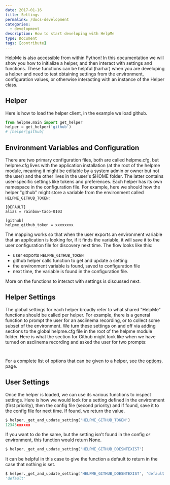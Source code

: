 ```yaml
---
date: 2017-01-16
title: Settings
permalink: /docs-development
categories:
  - development
description: How to start developing with HelpMe
type: Document
tags: [contribute]
---
```


HelpMe is also accessible from within Python! In this documentation we will
show you how to initialize a helper, and then interact with settings and functions.
These functions can be helpful (harhar) when you are developing a helper and need
to test obtaining settings from the environment, configuration values, or otherwise
interacting with an instance of the Helper class.

## Helper

Here is how to load the helper client, in the example we load github.

```python
from helpme.main import get_helper
helper = get_helper('github')
# [helper|github]
```

## Environment Variables and Configuration
There are two primary configuration files, both are called helpme.cfg, but helpme.cfg
lives with the application installation (at the root of the helpme module, meaning 
it might be editable by a system admin or owner but not the user) and the other lives
in the user's $HOME folder. The latter contains user-specific settings like tokens 
and preferences. Each helper has its own namespace in the configuration file. For
example, here we should how the helper "github" might store a variable from the
environment called `HELPME_GITHUB_TOKEN`:

```
[DEFAULT]
alias = rainbow-taco-0103

[github]
helpme_github_token = xxxxxxxx
```

The mapping works so that when the user exports an environment variable that an
application is looking for, if it finds the variable, it will save it to the user
configuration file for discovery next time. The flow looks like this:

 - user exports `HELPME_GITHUB_TOKEN`
 - github helper calls function to get and update a setting
 - the environment variable is found, saved to configuration file
 - next time, the variable is found in the configuration file.


More on the functions to interact with settings is discussed next.

## Helper Settings

The global settings for each helper broadly refer to what shared "HelpMe"
functions should be called per helper. For example, there is a general function
to prompt the user for an asciinema recording, or to collect some subset of 
the environment. We turn these settings on and off via adding sections to the
global helpme.cfg file in the root of the helpme module folder. Here is what
the section for Github might look like when we have turned on asciinema recording
and asked the user for two prompts:

```


```

For a complete list of options that can be given to a helper, see the [options](/helpme/docs-options).
page.


## User Settings
Once the helper is loaded, we can use its various functions to inspect settings.
Here is how we would look for a setting defined in the environment (first priority),
then the config file (second priority) and if found, save it
to the config file for next time. If found, we return the value.

```python
$ helper._get_and_update_setting('HELPME_GITHUB_TOKEN')
12345xxxxxx
```

If you want to do the same, but the setting isn't found in the config *or* 
environment, this function would return None.

```python
$ helper._get_and_update_setting('HELPME_GITHUB_DOESNTEXIST')

```

It can be helpful in this case to give the function a default to return in the
case that nothing is set.

```python
$ helper._get_and_update_setting('HELPME_GITHUB_DOESNTEXIST', 'default')
'default'
```
